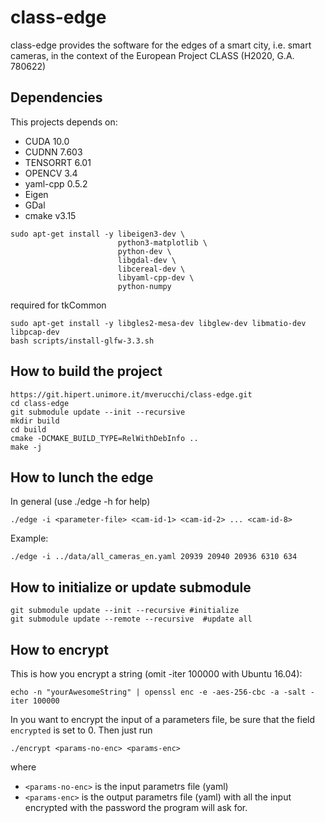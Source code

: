 # class-edge

class-edge provides the software for the edges of a smart city, i.e. smart cameras, in the context of the European Project CLASS (H2020, G.A. 780622)

## Dependencies

This projects depends on: 

  * CUDA 10.0
  * CUDNN 7.603
  * TENSORRT 6.01
  * OPENCV 3.4
  * yaml-cpp 0.5.2 
  * Eigen
  * GDal
  * cmake v3.15

```
sudo apt-get install -y libeigen3-dev \
                        python3-matplotlib \
                        python-dev \
                        libgdal-dev \
                        libcereal-dev \
                        libyaml-cpp-dev \
                        python-numpy
```

required for tkCommon
```
sudo apt-get install -y libgles2-mesa-dev libglew-dev libmatio-dev libpcap-dev
bash scripts/install-glfw-3.3.sh
```

## How to build the project

```
https://git.hipert.unimore.it/mverucchi/class-edge.git
cd class-edge
git submodule update --init --recursive 
mkdir build
cd build
cmake -DCMAKE_BUILD_TYPE=RelWithDebInfo ..
make -j
```

## How to lunch the edge

In general (use ./edge -h for help)
```
./edge -i <parameter-file> <cam-id-1> <cam-id-2> ... <cam-id-8> 
```
Example:
```
./edge -i ../data/all_cameras_en.yaml 20939 20940 20936 6310 634
```

## How to initialize or update submodule
```
git submodule update --init --recursive #initialize
git submodule update --remote --recursive  #update all
```

## How to encrypt 

This is how you encrypt a string (omit -iter 100000 with Ubuntu 16.04):
```
echo -n "yourAwesomeString" | openssl enc -e -aes-256-cbc -a -salt -iter 100000
```
In you want to encrypt the input of a parameters file, be sure that the field ```encrypted``` is set to 0.
Then just run 
```
./encrypt <params-no-enc> <params-enc>
```
where
  * ```<params-no-enc>``` is the input parametrs file (yaml)
  * ```<params-enc>``` is the output parametrs file (yaml) with all the input encrypted with the password the program will ask for.
